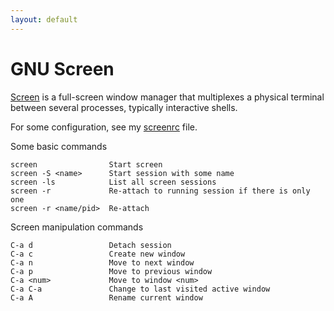 ```yaml
---
layout: default
---
```


# GNU Screen

[Screen](https://www.gnu.org/software/screen) is a full-screen window manager that multiplexes a physical terminal between several processes, typically interactive shells.

For some configuration, see my [screenrc](https://github.com/cpraveen/cfdlab/blob/master/configs/screenrc.txt) file.

Some basic commands

```shell
screen                Start screen
screen -S <name>      Start session with some name
screen -ls            List all screen sessions
screen -r             Re-attach to running session if there is only one
screen -r <name/pid>  Re-attach
```

Screen manipulation commands

```shell
C-a d                 Detach session
C-a c                 Create new window
C-a n                 Move to next window
C-a p                 Move to previous window
C-a <num>             Move to window <num>
C-a C-a               Change to last visited active window
C-a A                 Rename current window
```

